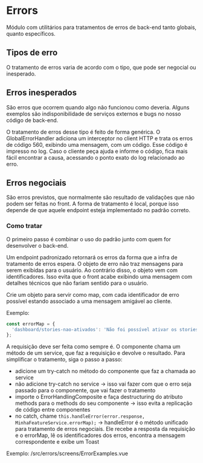 # Errors

Módulo com utilitários para tratamentos de erros de back-end tanto globais, quanto específicos.

## Tipos de erro

O tratamento de erros varia de acordo com o tipo, que pode ser negocial ou inesperado.

## Erros inesperados

São erros que ocorrem quando algo não funcionou como deveria. Alguns exemplos são indisponibilidade de serviços externos e bugs no nosso código de back-end.

O tratamento de erros desse tipo é feito de forma genérica. O GlobalErrorHandler adiciona um interceptor no client HTTP e trata os erros de código 560, exibindo uma mensagem, com um código. Esse código é impresso no log. Caso o cliente peça ajuda e informe o código, fica mais fácil encontrar a causa, acessando o ponto exato do log relacionado ao erro.

## Erros negociais

São erros previstos, que normalmente são resultado de validações que não podem ser feitas no front. A forma de tratamento é local, porque isso depende de que aquele endpoint esteja implementado no padrão correto.

### Como tratar

O primeiro passo é combinar o uso do padrão junto com quem for desenvolver o back-end.

Um endpoint padronizado retornará os erros da forma que a infra de tratamento de erros espera. O objeto de erro não traz mensagens para serem exibidas para o usuário. Ao contrário disso, o objeto vem com identificadores. Isso evita que o front acabe exibindo uma mensagem com detalhes técnicos que não fariam sentido para o usuário.

Crie um objeto para servir como map, com cada identificador de erro possível estando associado a uma mensagem amigável ao cliente.

Exemplo:

```js
const errorMap = {
  'dashboard/stories-nao-ativados': 'Não foi possível ativar os stories. Verifique as configurações do seu navegador',
};
```

A requisição deve ser feita como sempre é. O componente chama um método de um service, que faz a requisição e devolve o resultado. Para simplificar o tratamento, siga o passo a passo:

- adicione um try-catch no método do componente que faz a chamada ao service
- não adicione try-catch no service -> isso vai fazer com que o erro seja passado para o componente, que vai fazer o tratamento
- importe o ErrorHandlingComposite e faça destructuring do atributo methods para o methods do seu componente -> isso evita a replicação de código entre componentes
- no catch, chame `this.handleError(error.response, MinhaFeatureService.errorMap);` -> handleError é o método unificado para tratamento de erros negociais. Ele recebe a resposta da requisição e o errorMap, lê os identificadores dos erros, encontra a mensagem correspondente e exibe um Toast

Exemplo: /src/errors/screens/ErrorExamples.vue
